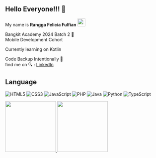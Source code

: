 ## Hello Everyone!!! 👋

My name is **Rangga Felicia Fulfian** <img src="https://raw.githubusercontent.com/innng/innng/master/assets/kyubey.gif" height="25" />

Bangkit Academy 2024 Batch 2 🌠</br>
Mobile Development Cohort

Currently learning on Kotlin
 
Code Backup Intentionally 🍃</br>
find me on 🔍 : [LinkedIn](https://www.linkedin.com/in/rangga-felicia-fulfian/)

## Language
![HTML5](https://img.shields.io/badge/html5-%23E34F26.svg?style=for-the-badge&logo=html5&logoColor=white)
![CSS3](https://img.shields.io/badge/css3-%231572B6.svg?style=for-the-badge&logo=css3&logoColor=white)
![JavaScript](https://img.shields.io/badge/javascript-%23323330.svg?style=for-the-badge&logo=javascript&logoColor=%23F7DF1E)
![PHP](https://img.shields.io/badge/php-%23777BB4.svg?style=for-the-badge&logo=php&logoColor=white)
![Java](https://img.shields.io/badge/java-%23ED8B00.svg?style=for-the-badge&logo=openjdk&logoColor=white)
![Python](https://img.shields.io/badge/python-3670A0?style=for-the-badge&logo=python&logoColor=ffdd54)
![TypeScript](https://img.shields.io/badge/typescript-%23007ACC.svg?style=for-the-badge&logo=typescript&logoColor=white)

<p align="left">
<a href="https://github.com/okon0miyaki">
  <img height="163em" src="https://github-readme-stats-eight-theta.vercel.app/api?username=okon0miyaki&show_icons=true&theme=algolia&include_all_commits=true&count_private=true"/>
  <img height="163em" src="https://github-readme-stats-eight-theta.vercel.app/api/top-langs/?username=okon0miyaki&layout=compact&langs_count=10&theme=algolia"/>
</a>
</p>
<!--
**okon0miyaki/okon0miyaki** is a ✨ _special_ ✨ repository because its `README.md` (this file) appears on your GitHub profile.

Here are some ideas to get you started:

- 🔭 I’m currently working on ...
- 🌱 I’m currently learning ...
- 👯 I’m looking to collaborate on ...
- 🤔 I’m looking for help with ...
- 💬 Ask me about ...
- 📫 How to reach me: ...
- 😄 Pronouns: ...
- ⚡ Fun fact: ...
-->
